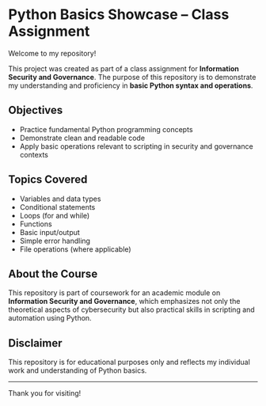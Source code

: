 # Python Basics Showcase – Class Assignment

Welcome to my repository!

This project was created as part of a class assignment for **Information Security and Governance**. The purpose of this repository is to demonstrate my understanding and proficiency in **basic Python syntax and operations**.

## Objectives

- Practice fundamental Python programming concepts
- Demonstrate clean and readable code
- Apply basic operations relevant to scripting in security and governance contexts

## Topics Covered

- Variables and data types
- Conditional statements
- Loops (for and while)
- Functions
- Basic input/output
- Simple error handling
- File operations (where applicable)

## About the Course

This repository is part of coursework for an academic module on **Information Security and Governance**, which emphasizes not only the theoretical aspects of cybersecurity but also practical skills in scripting and automation using Python.

## Disclaimer

This repository is for educational purposes only and reflects my individual work and understanding of Python basics.

---

Thank you for visiting!
